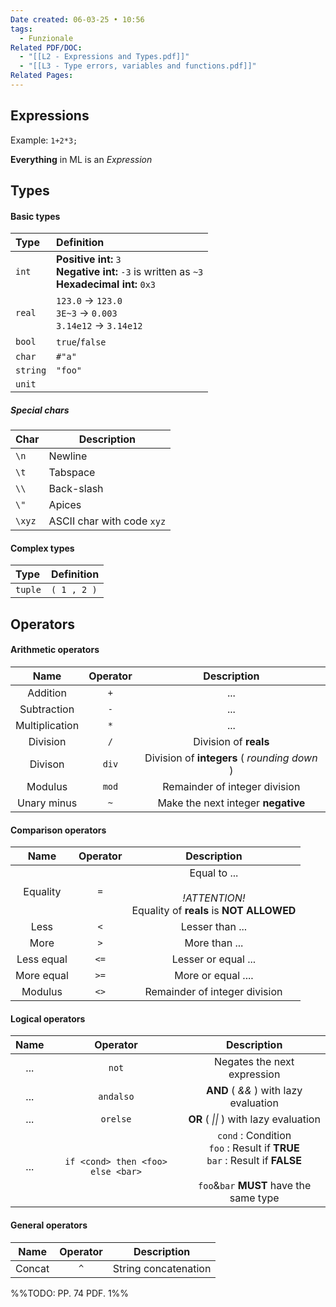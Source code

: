```yaml
---
Date created: 06-03-25 • 10:56
tags:
  - Funzionale
Related PDF/DOC:
  - "[[L2 - Expressions and Types.pdf]]"
  - "[[L3 - Type errors, variables and functions.pdf]]"
Related Pages:
---
```

## Expressions
Example: `1+2*3;`

**Everything** in ML is an *Expression*
## Types
#### Basic types

| Type     | Definition                                                                                       |
| :------- | :----------------------------------------------------------------------------------------------- |
| `int`    | **Positive int:** `3`<br>**Negative int:** `-3` is written as `~3`<br>**Hexadecimal int:** `0x3` |
| `real`   | `123.0` -> `123.0`<br>`3E~3` -> `0.003`<br>`3.14e12` -> `3.14e12`                                |
| `bool`   | `true`/`false`                                                                                   |
| `char`   | `#"a"`                                                                                           |
| `string` | `"foo"`                                                                                          |
| `unit`   |                                                                                                  |
##### Special chars

| Char   | Description                |
| ------ | -------------------------- |
| `\n`   | Newline                    |
| `\t`   | Tabspace                   |
| `\\`   | Back-slash                 |
| `\"`   | Apices                     |
| `\xyz` | ASCII char with code `xyz` |
#### Complex types

| Type    | Definition  |
| :------ | :---------- |
| `tuple` | `( 1 , 2 )` |
## Operators
#### Arithmetic operators

|      Name      | Operator |                 Description                  |
| :------------: | :------: | :------------------------------------------: |
|    Addition    |   `+`    |                     ...                      |
|  Subtraction   |   `-`    |                     ...                      |
| Multiplication |   `*`    |                     ...                      |
|    Division    |   `/`    |            Division of **reals**             |
|    Divison     |  `div`   | Division of **integers** ( *rounding down* ) |
|    Modulus     |  `mod`   |        Remainder of integer division         |
|  Unary minus   |   `~`    |      Make the next integer **negative**      |

#### Comparison operators

|    Name    | Operator |                                  Description                                  |
| :--------: | :------: | :---------------------------------------------------------------------------: |
|  Equality  |   `=`    | Equal to ...<br><br>*!ATTENTION!*<br>Equality of **reals** is **NOT ALLOWED** |
|    Less    |   `<`    |                                Lesser than ...                                |
|    More    |   `>`    |                                 More than ...                                 |
| Less equal |   `<=`   |                              Lesser or equal ...                              |
| More equal |   `>=`   |                              More or equal ....                               |
|  Modulus   |   `<>`   |                         Remainder of integer division                         |

#### Logical operators

| Name |             Operator              |                                                          Description                                                           |
| :--: | :-------------------------------: | :----------------------------------------------------------------------------------------------------------------------------: |
| ...  |               `not`               |                                                  Negates the next expression                                                   |
| ...  |             `andalso`             |                                             **AND** ( *&&* ) with lazy evaluation                                              |
| ...  |             `orelse`              |                                             **OR** ( *\|\|* ) with lazy evaluation                                             |
| ...  | `if <cond> then <foo> else <bar>` | `cond` : Condition<br>`foo` : Result if **TRUE**<br>`bar` : Result if **FALSE**<br><br>`foo`&`bar` **MUST** have the same type |

#### General operators

|  Name  | Operator |     Description      |
| :----: | :------: | :------------------: |
| Concat |   `^`    | String concatenation |

%%TODO: PP. 74 PDF. 1%%